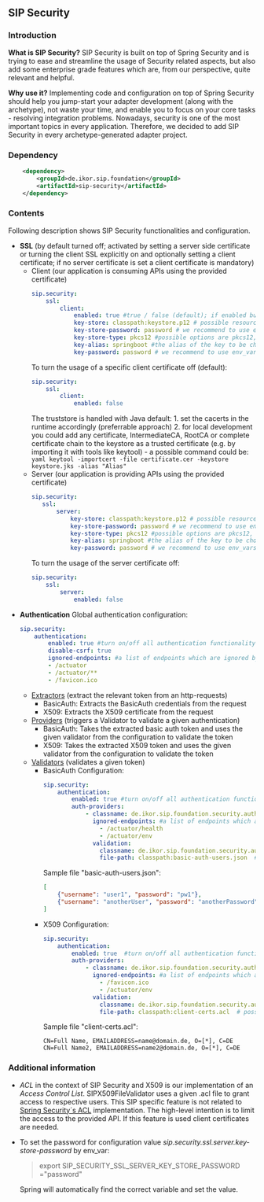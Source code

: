 ## SIP Security

### Introduction
**What is SIP Security?**
SIP Security is built on top of Spring Security and is trying to ease and streamline the usage of Security related aspects,
but also add some enterprise grade features which are, from our perspective, quite relevant and helpful.

**Why use it?**
Implementing code and configuration on top of Spring Security should help you jump-start your adapter development
(along with the archetype), not waste your time, and enable you to focus on your core tasks - resolving integration problems.
Nowadays, security is one of the most important topics in every application. Therefore, we decided to add SIP Security
in every archetype-generated adapter project.

### Dependency
```xml
    <dependency>
        <groupId>de.ikor.sip.foundation</groupId>
        <artifactId>sip-security</artifactId>
    </dependency>
```

### Contents

Following description shows SIP Security functionalities and configuration.

 - **SSL** (by default turned off; activated by setting a server side certificate or turning the client SSL explicitly on and optionally setting a client certificate; if no server certificate is set a client certificate is mandatory)
     - Client (our application is consuming APIs using the provided certificate)
        ```yaml
        sip.security:
            ssl:
                client:
                    enabled: true #true / false (default); if enabled but no other configs are made, server keystore is used as client certificate
                    key-store: classpath:keystore.p12 # possible resource strings are classpath:, file:, http:, _none_
                    key-store-password: password # we recommend to use env_vars or sealed secrets
                    key-store-type: pkcs12 #possible options are pkcs12, jks, jceks
                    key-alias: springboot #the alias of the key to be chosen from the container
                    key-password: password # we recommend to use env_vars or sealed secrets
        ```
        To turn the usage of a specific client certificate off (default):
        ```yaml
        sip.security:
            ssl:
                client:
                    enabled: false
        ```
        The truststore is handled with Java default:
            1. set the cacerts in the runtime accordingly (preferrable approach)
            2. for local development you could add any certificate, IntermediateCA, RootCA or complete certificate chain to the keystore as a trusted certificate (e.g. by importing it with tools like keytool) - a possible command could be:
            ```yaml
                keytool -importcert -file certificate.cer -keystore keystore.jks -alias "Alias"
            ```
     - Server (our application is providing APIs using the provided certificate)
         ```yaml
        sip.security:
            ssl:
                server:
                    key-store: classpath:keystore.p12 # possible resource strings are classpath:, file:, http:, _none_
                    key-store-password: password # we recommend to use env_vars or sealed secrets
                    key-store-type: pkcs12 #possible options are pkcs12, jks, jceks
                    key-alias: springboot #the alias of the key to be chosen from the container
                    key-password: password # we recommend to use env_vars or sealed secrets
        ```
        To turn the usage of the server certificate off:
        ```yaml
        sip.security:
            ssl:
                server:
                    enabled: false
        ```
 - **Authentication**
     Global authentication configuration:
    ```yaml
    sip.security:
        authentication:
            enabled: true #turn on/off all authentication functionality
            disable-csrf: true
            ignored-endpoints: #a list of endpoints which are ignored by ALL authenticators based on Spring´s AntPathMatchers implementation
            - /actuator
            - /actuator/**
            - /favicon.ico
    ```
     - <u>Extractors</u> (extract the relevant token from an http-requests)
         - BasicAuth: Extracts the BasicAuth credentials from the request
         - X509: Extracts the X509 certificate from the request
     - <u>Providers</u> (triggers a Validator to validate a given authentication)
         - BasicAuth: Takes the extracted basic auth token and uses the given validator from the configuration to validate the token
        - X509: Takes the extracted X509 token and uses the given validator from the configuration to validate the token
     - <u>Validators</u> (validates a given token)
         - BasicAuth
            Configuration:
            ```yaml
            sip.security:
                authentication:
                    enabled: true #turn on/off all authentication functionality
                    auth-providers:
                        - classname: de.ikor.sip.foundation.security.authentication.basic.SIPBasicAuthAuthenticationProvider
                          ignored-endpoints: #a list of endpoints which are ignored by this specific authenticator based on Spring´s AntPathMatchers implementation
                            - /actuator/health
                            - /actuator/env
                          validation:
                            classname: de.ikor.sip.foundation.security.authentication.basic.SIPBasicAuthFileValidator #FQCN of the validator to be used
                            file-path: classpath:basic-auth-users.json  # possible resource strings are classpath:, file:, http:, _none_
            ```
            Sample file "basic-auth-users.json":
            ```json
            [
                {"username": "user1", "password": "pw1"},
                {"username": "anotherUser", "password": "anotherPassword"}
            ]
            ```
         - X509
            Configuration:
            ```yaml
            sip.security:
                authentication:
                    enabled: true  #turn on/off all authentication functionality
                    auth-providers:
                        - classname: de.ikor.sip.foundation.security.authentication.x509.SIPX509AuthenticationProvider
                          ignored-endpoints: #a list of endpoints which are ignored by this specific authenticator based on Spring´s AntPathMatchers implementation
                            - /favicon.ico
                            - /actuator/env
                          validation:
                            classname: de.ikor.sip.foundation.security.authentication.x509.SIPX509FileValidator #FQCN of the validator to be used
                            file-path: classpath:client-certs.acl  # possible resource strings are classpath:, file:, http:, _none_
            ```
            Sample file "client-certs.acl":
            ```
            CN=Full Name, EMAILADDRESS=name@domain.de, O=[*], C=DE
            CN=Full Name2, EMAILADDRESS=name2@domain.de, O=[*], C=DE
            ```

### Additional information

  - *ACL* in the context of SIP Security and X509 is our implementation of an *Access Control List*.
  SIPX509FileValidator uses a given .acl file to grant access to respective users. This SIP specific feature is not related to [Spring Security´s ACL](https://docs.spring.io/spring-security/site/docs/3.0.x/reference/domain-acls.html) implementation.
  The high-level intention is to limit the access to the provided API. If this feature is used client certificates are needed.

- To set the password for configuration value _sip.security.ssl.server.key-store-password_ by env_var:

	> export SIP_SECURITY_SSL_SERVER_KEY_STORE_PASSWORD ="password"

	Spring will automatically find the correct variable and set the value.
